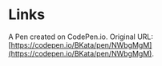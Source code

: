 # Links

A Pen created on CodePen.io. Original URL: [https://codepen.io/BKata/pen/NWbgMgM](https://codepen.io/BKata/pen/NWbgMgM).


